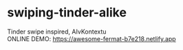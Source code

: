 # swiping-tinder-alike
Tinder swipe inspired, AIvKontextu
<br>
ONLINE DEMO: https://awesome-fermat-b7e218.netlify.app
